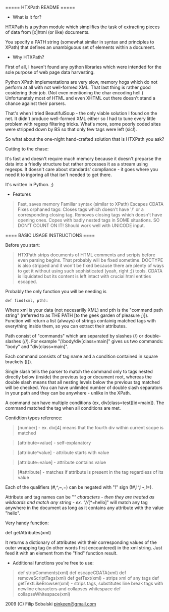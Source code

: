 
===== HTXPath README =====

* What is it for?

HTXPath is a python module which simplifies the task of extracting pieces of data from [x]html (or like) documents.

You specify a PATH string (somewhat similar in syntax and principles to XPath) that defines an unambiguous set of elements within a document.

* Why HTXPath?

First of all, I haven't found any python libraries which were intended for the sole purpose of web page data harvesting.

Python XPath implementations are very slow, memory hogs which do not perform at all with not well-formed XML. That last thing is rather good cosidering their job. (Not even mentioning the char encoding hell.)
Unfortunately most of HTML and even XHTML out there doesn't stand a chance against their parsers.

That's when I tried BeautifulSoup - the only viable solution I found on the net. It didn't produce well-formed XML either so I had to tune every little problem with regexp filtering tricks. What's more, some poorly coded sites were stripped down by BS so that only few tags were left (sic!). 

So what about the one-night hand-crafted solution that is HTXPath you ask?

Cutting to the chase:

It's fast and doesn't require much memory because it doesn't preparse the data into a friedly structure but rather processes it as a stream using regexps. It doesn't care about standards' compliance - it goes where you need it to ingoring all that isn't needed to get there.

It's written in Python. ;)

* Features

> Fast, saves memory
> Familiar syntax (similar to XPath)
> Escapes CDATA
> Fixes orphaned tags:
	Closes tags which doesn't have '/' or a corresponding closing tag. Removes closing tags which doesn't have opening ones.
> Copes with badly nested tags in SOME situations.
	SO DON'T COUNT ON IT!
> Should work well with UNICODE input.
		
==== BASIC USAGE INSTRUCTIONS ====

Before you start:
> HTXPath strips documents of HTML comments and scripts before even parsing begins. That probably will be fixed sometime.
> DOCTYPE is also stripped and it won't be fixed because there are plenty of ways to get it without using such sophisticated (yeah, right ;)) tools.
> CDATA is liquidated but its content is left intact with crucial html entities escaped.

Probably the only function you will be needing is

	def find(xml, pth):

Where xml is your data (not necesarilly XML) and pth is the "command path string" (referred to as THE PATH [to the geek garden of pleasure ;)]). Function will return a list (always) of strings containig matched tags with everything inside them, so you can extract their attributes.

Path consist of "commands" which are separated by slashes (/) or double-slashes (//). For example "//body/div[class=main]" gives us
two commands: "body" and "div[class=main]".

Each command consists of tag name and a condition contained in square brackets ([]).

Single slash tells the parser to match the command only to tags nested directly below (inside) the previous tag or document root, whereas the double slash means that all nesting levels below the previous tag matched will be checked. You can have unlimited number of double slash separators in your path and they can be anywhere - unlike in the XPath.

A command can have multiple conditions (ex, div[class=test][id=main]). The command matched the tag when all conditions are met.

Contidtion types reference:
> [number] - ex. div[4] means that the fourth div within current scope is matched

> [attribute=value] - self-explanatory

> [attribute^value] - attribute starts with value

> [attribute~value] - attribute contains value

> [#attribute] - matches if attribute is present in the tag regardless of its value

Each of the qualifiers (#,^,~,=) can be negated with "!" sign (!#,!^,!~,!=).

Attribute and tag names can be "*" characters - then they are treated as wildcards and match any string - ex. "//*[*=hello]" will match any tag anywhere in the document as long as it contains any attribute with the value "hello".

Very handy function:

def getAttributes(xml)

It returns a dictionary of attributes with their corresponding values of the outer wrapping tag (in other words first encountered) in the xml string. Just feed it with an element from the "find" function result.

* Additional functions you're free to use:

> def stripComments(xml)
> def escapeCDATA(xml)
> def removeScriptTags(xml)
> def getText(xml) - strips xml of any tags
> def getTextLikeBrowser(xml) - strips tags, substitutes line break tags with newline characters and collapses whitespace
> def collapseWhitespace(xml)

2009 (C) Filip Sobalski <pinkeen@gmail.com>
